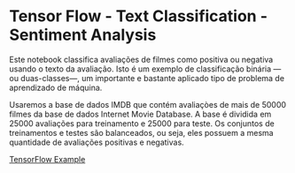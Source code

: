 # Tensor Flow - Text Classification - Sentiment Analysis

Este notebook classifica avaliações de filmes como positiva ou negativa usando o texto da avaliação. Isto é um exemplo de classificação binária —ou duas-classes—, um importante e bastante aplicado tipo de problema de aprendizado de máquina.

Usaremos a base de dados IMDB que contém avaliaçòes de mais de 50000 filmes da base de dados Internet Movie Database. A base é dividida em 25000 avaliações para treinamento e 25000 para teste. Os conjuntos de treinamentos e testes são balanceados, ou seja, eles possuem a mesma quantidade de avaliações positivas e negativas.

[TensorFlow Example](https://www.tensorflow.org/tutorials/keras/text_classification?hl=pt-br)
